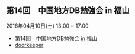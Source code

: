 ## 第14回　中国地方DB勉強会 in 福山

2016年04月10日(土) 13:00 ~ 17:00

* [第14回　中国地方DB勉強会 in 福山](/events/event-014.html)
* [doorkeeper](https://dbstudychugoku.doorkeeper.jp/events/41097)
